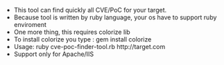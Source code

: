<ul>
<li>This tool can find quickly all CVE/PoC for your target.</li>
<li>Because tool is written by ruby language, your os have to support ruby enviroment</li>
<li>One more thing, this requires colorize lib</li>
<li>To install colorize you type : gem install colorize</li>
<li>Usage: ruby cve-poc-finder-tool.rb http://target.com</li>
  <li>Support only for Apache/IIS</li>
</ul>
